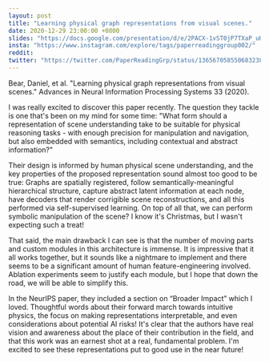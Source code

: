 ```yaml
---
layout: post
title: "Learning physical graph representations from visual scenes."
date: 2020-12-29 23:00:00 +0800
slides: "https://docs.google.com/presentation/d/e/2PACX-1vST0jP7TXaP_uHb2sXeqOOO7pGSZE4E8v10bitJJ-Is-iLXBh2eUiOWfATL750ra6NpAl1uynnNv2wt/"
insta: "https://www.instagram.com/explore/tags/paperreadinggroup002/"
reddit:
twitter: "https://twitter.com/PaperReadingGrp/status/1365670585506832384"
---
```


Bear, Daniel, et al. "Learning physical graph representations from visual scenes." Advances in Neural Information Processing Systems 33 (2020).

I was really excited to discover this paper recently. The question they tackle is one that's been on my mind for some time: "What form should a representation of scene understanding take to be suitable for physical reasoning tasks - with enough precision for manipulation and navigation, but also embedded with semantics, including contextual and abstract information?"

Their design is informed by human physical scene understanding, and the key properties of the proposed representation sound almost too good to be true: Graphs are spatially registered, follow semantically-meaningful hierarchical structure, capture abstract latent information at each node, have decoders that render corrigible scene reconstructions, and all this performed via self-supervised learning. On top of all that, we can perform symbolic manipulation of the scene? I know it's Christmas, but I wasn't expecting such a treat!

That said, the main drawback I can see is that the number of moving parts and custom modules in this architecture is immense. It is impressive that it all works together, but it sounds like a nightmare to implement and there seems to be a significant amount of human feature-engineering involved. Ablation experiments seem to justify each module, but I hope that down the road, we will be able to simplify this.

In the NeurIPS paper, they included a section on “Broader Impact” which I loved. Thoughtful words about their forward march towards intuitive physics, the focus on making representations interpretable, and even considerations about potential AI risks! It's clear that the authors have real vision and awareness about the place of their contribution in the field, and that this work was an earnest shot at a real, fundamental problem. I'm excited to see these representations put to good use in the near future!